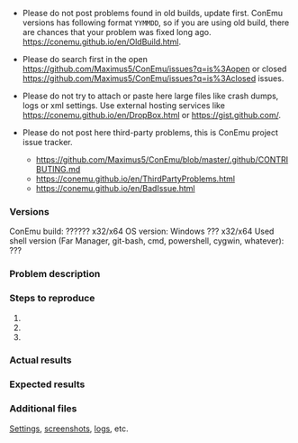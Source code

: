 * Please do not post problems found in old builds, update first.
  ConEmu versions has following format `YYMMDD`, so if you are using old build,
  there are chances that your problem was fixed long ago.
  <https://conemu.github.io/en/OldBuild.html>.

* Please do search first in the open <https://github.com/Maximus5/ConEmu/issues?q=is%3Aopen>
  or closed <https://github.com/Maximus5/ConEmu/issues?q=is%3Aclosed> issues.

* Please do not try to attach or paste here large files like crash dumps, logs or xml settings.
  Use external hosting services like <https://conemu.github.io/en/DropBox.html>
  or <https://gist.github.com/>.

* Please do not post here third-party problems, this is ConEmu project issue tracker.
  * <https://github.com/Maximus5/ConEmu/blob/master/.github/CONTRIBUTING.md>
  * <https://conemu.github.io/en/ThirdPartyProblems.html>
  * <https://conemu.github.io/en/BadIssue.html>



### Versions

ConEmu build: ?????? x32/x64
OS version: Windows ??? x32/x64
Used shell version (Far Manager, git-bash, cmd, powershell, cygwin, whatever): ???


### Problem description



### Steps to reproduce

1. 
2. 
3. 


### Actual results



### Expected results



### Additional files

[Settings](https://conemu.github.io/en/ConEmuXml.html),
[screenshots](https://conemu.github.io/en/BadIssue.html#Screenshot),
[logs](https://conemu.github.io/en/LogFiles.html),
etc.
